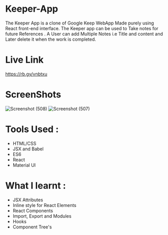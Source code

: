 # Keeper-App
The Keeper App is a clone of Google Keep WebApp Made purely using React front-end interface. The Keeper app can be used to Take notes for future References . A User can add Multiple Notes i.e Title and content and Later delete it when the work is completed.

# Live Link 
https://rb.gy/vnbtxu
# ScreenShots
![Screenshot (508)](https://user-images.githubusercontent.com/104431269/175694523-8b789783-c9fa-4d61-ac9a-fa8a7be7e8f7.png)
![Screenshot (507)](https://user-images.githubusercontent.com/104431269/175694581-d9e79178-756f-4afb-8db0-9f60b8d74651.png)

# Tools Used :
- HTML/CSS
- JSX and Babel
- ES6
- React
- Material UI
# What I learnt :
- JSX Attributes
- Inline style for React Elements
- React Components
- Import, Export and Modules
- Hooks
- Component Tree's

